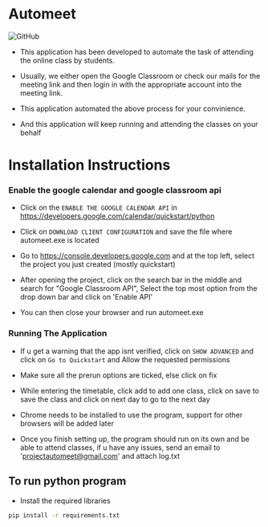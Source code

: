 # Automeet
![GitHub](https://img.shields.io/github/license/RamNarayan27/Automeet?logo=Github&style=for-the-badge)
* This application has been developed to automate the task of attending the online class by students.

* Usually, we either open the Google Classroom or check our mails for the meeting link and then login in with the appropriate account into the meeting link.

* This application automated the above process for your convinience.

* And this application will keep running and attending the classes on your behalf


# Installation Instructions

### Enable the google calendar and google classroom api

* Click on the `ENABLE THE GOOGLE CALENDAR API` in https://developers.google.com/calendar/quickstart/python

* Click on `DOWNLOAD CLIENT CONFIGURATION` and save the file where automeet.exe is located

* Go to https://console.developers.google.com and at the top left, select the project you just created (mostly quickstart)

* After opening the project, click on the search bar in the middle and search for "Google Classroom API", Select the top most option from the drop down bar and click on 'Enable API'

* You can then close your browser and run automeet.exe



### Running The Application

* If u get a warning that the app isnt verified, click on `SHOW ADVANCED` and click on `Go to Quickstart` and Allow the requested permissions

* Make sure all the prerun options are ticked, else click on fix

* While entering the timetable, click add to add one class, click on save to save the class and click on next day to go to the next day

* Chrome needs to be installed to use the program, support for other browsers will be added later

* Once you finish setting up, the program should run on its own and be able to attend classes, if u have any issues, send an email to 'projectautomeet@gmail.com' and attach log.txt 

## To run python program

* Install the required libraries
```bash
pip install -r requirements.txt
```